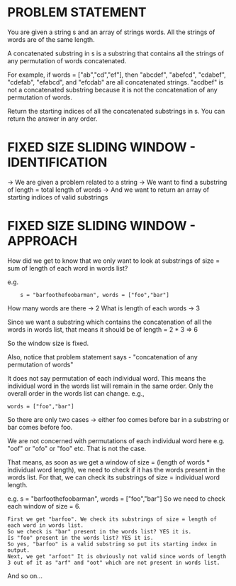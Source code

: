 # PROBLEM STATEMENT

You are given a string s and an array of strings words. All the strings of words are of the same length.

A concatenated substring in s is a substring that contains all the strings of any permutation of words concatenated.

For example, if words = ["ab","cd","ef"], then "abcdef", "abefcd", "cdabef", "cdefab", "efabcd", and "efcdab" are all concatenated strings. "acdbef" is not a concatenated substring because it is not the concatenation of any permutation of words.

Return the starting indices of all the concatenated substrings in s. You can return the answer in any order.


# FIXED SIZE SLIDING WINDOW - IDENTIFICATION

 -> We are given a problem related to a string
 -> We want to find a substring of length = total length of words
 -> And we want to return an array of starting indices of valid substrings

# FIXED SIZE SLIDING WINDOW - APPROACH

How did we get to know that we only want to look at substrings of size = sum of length of each word in words list?

e.g. 

        s = "barfoothefoobarman", words = ["foo","bar"]

How many words are there -> 2
What is length of each words -> 3

Since we want a substring which contains the concatenation of all the words in words list, that means it should be of length = 2 * 3 => 6

So the window size is fixed. 


Also, notice that problem statement says - "concatenation of any permutation of words"

It does not say permutation of each individual word. This means the individual word in the words list will remain in the same order. Only the overall order in the words list can change. e.g.,

    words = ["foo","bar"]

So there are only two cases -> either foo comes before bar in a substring or bar comes before foo.

We are not concerned with permutations of each individual word here e.g. "oof" or "ofo" or "foo" etc. That is not the case.

That means, as soon as we get a window of size = (length of words * individual word length), we need to check if it has the words present in the words list. For that, we can check its substrings of size = individual word length.


e.g.  s = "barfoothefoobarman", words = ["foo","bar"]
So we need to check each window of size = 6.

    First we get "barfoo". We check its substrings of size = length of each word in words list. 
    So we check is "bar" present in the words list? YES it is. 
    Is "foo" present in the words list? YES it is.
    So yes, "barfoo" is a valid substring so put its starting index in output.
    Next, we get "arfoot" It is obviously not valid since words of length 3 out of it as "arf" and "oot" which are not present in words list.

And so on...